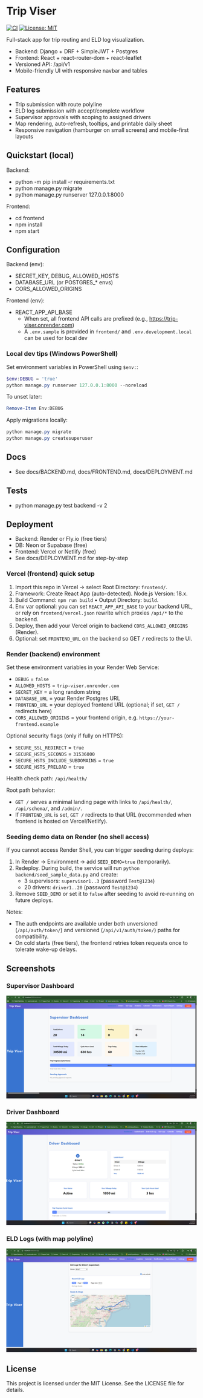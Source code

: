 # Trip Viser

[![CI](https://github.com/PetitKwoba/trip_viser/actions/workflows/ci.yml/badge.svg)](https://github.com/PetitKwoba/trip_viser/actions/workflows/ci.yml)
[![License: MIT](https://img.shields.io/badge/license-MIT-green.svg)](LICENSE)

Full-stack app for trip routing and ELD log visualization.

- Backend: Django + DRF + SimpleJWT + Postgres
- Frontend: React + react-router-dom + react-leaflet
- Versioned API: /api/v1
 - Mobile-friendly UI with responsive navbar and tables

## Features
- Trip submission with route polyline
- ELD log submission with accept/complete workflow
- Supervisor approvals with scoping to assigned drivers
- Map rendering, auto-refresh, tooltips, and printable daily sheet
 - Responsive navigation (hamburger on small screens) and mobile-first layouts

## Quickstart (local)

Backend:
- python -m pip install -r requirements.txt
- python manage.py migrate
- python manage.py runserver 127.0.0.1:8000

Frontend:
- cd frontend
- npm install
- npm start

## Configuration
Backend (env):
- SECRET_KEY, DEBUG, ALLOWED_HOSTS
- DATABASE_URL (or POSTGRES_* envs)
- CORS_ALLOWED_ORIGINS

Frontend (env):
- REACT_APP_API_BASE
	- When set, all frontend API calls are prefixed (e.g., https://trip-viser.onrender.com)
	- A `.env.sample` is provided in `frontend/` and `.env.development.local` can be used for local dev

### Local dev tips (Windows PowerShell)

Set environment variables in PowerShell using `$env:`:

```powershell
$env:DEBUG = 'true'
python manage.py runserver 127.0.0.1:8000 --noreload
```

To unset later:

```powershell
Remove-Item Env:DEBUG
```

Apply migrations locally:

```powershell
python manage.py migrate
python manage.py createsuperuser
```

## Docs
- See docs/BACKEND.md, docs/FRONTEND.md, docs/DEPLOYMENT.md

## Tests
- python manage.py test backend -v 2

## Deployment
- Backend: Render or Fly.io (free tiers)
- DB: Neon or Supabase (free)
- Frontend: Vercel or Netlify (free)
- See docs/DEPLOYMENT.md for step-by-step

### Vercel (frontend) quick setup

1. Import this repo in Vercel → select Root Directory: `frontend/`.
2. Framework: Create React App (auto-detected). Node.js Version: 18.x.
3. Build Command: `npm run build` • Output Directory: `build`.
4. Env var optional: you can set `REACT_APP_API_BASE` to your backend URL, or rely on `frontend/vercel.json` rewrite which proxies `/api/*` to the backend.
5. Deploy, then add your Vercel origin to backend `CORS_ALLOWED_ORIGINS` (Render).
6. Optional: set `FRONTEND_URL` on the backend so GET `/` redirects to the UI.

### Render (backend) environment

Set these environment variables in your Render Web Service:

- `DEBUG` = `false`
- `ALLOWED_HOSTS` = `trip-viser.onrender.com`
- `SECRET_KEY` = a long random string
- `DATABASE_URL` = your Render Postgres URL
- `FRONTEND_URL` = your deployed frontend URL (optional; if set, `GET /` redirects here)
- `CORS_ALLOWED_ORIGINS` = your frontend origin, e.g. `https://your-frontend.example`

Optional security flags (only if fully on HTTPS):

- `SECURE_SSL_REDIRECT` = `true`
- `SECURE_HSTS_SECONDS` = `31536000`
- `SECURE_HSTS_INCLUDE_SUBDOMAINS` = `true`
- `SECURE_HSTS_PRELOAD` = `true`

Health check path: `/api/health/`

Root path behavior:

- `GET /` serves a minimal landing page with links to `/api/health/`, `/api/schema/`, and `/admin/`.
- If `FRONTEND_URL` is set, `GET /` redirects to that URL (recommended when frontend is hosted on Vercel/Netlify).

### Seeding demo data on Render (no shell access)

If you cannot access Render Shell, you can trigger seeding during deploys:

1. In Render → Environment → add `SEED_DEMO=true` (temporarily).
2. Redeploy. During build, the service will run `python backend/seed_sample_data.py` and create:
	- 3 supervisors: `supervisor1..3` (password `Test@1234`)
	- 20 drivers: `driver1..20` (password `Test@1234`)
3. Remove `SEED_DEMO` or set it to `false` after seeding to avoid re-running on future deploys.

Notes:
- The auth endpoints are available under both unversioned (`/api/auth/token/`) and versioned (`/api/v1/auth/token/`) paths for compatibility.
- On cold starts (free tiers), the frontend retries token requests once to tolerate wake-up delays.

## Screenshots

### Supervisor Dashboard
![Supervisor Dashboard](docs/screenshots/supervisor%20dashboard.png)

### Driver Dashboard
![Driver Dashboard](docs/screenshots/driver%20dashboard.png)

### ELD Logs (with map polyline)
![ELD Logs](docs/screenshots/ELD%20logs.png)


## License

This project is licensed under the MIT License. See the LICENSE file for details.